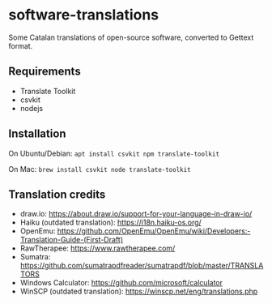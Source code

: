 # software-translations

Some Catalan translations of open-source software, converted to Gettext format.

## Requirements

* Translate Toolkit
* csvkit
* nodejs

## Installation

On Ubuntu/Debian: `apt install csvkit npm translate-toolkit`

On Mac: `brew install csvkit node translate-toolkit`

## Translation credits

* draw.io: https://about.draw.io/support-for-your-language-in-draw-io/
* Haiku (outdated translation): https://i18n.haiku-os.org/
* OpenEmu: https://github.com/OpenEmu/OpenEmu/wiki/Developers:-Translation-Guide-(First-Draft)
* RawTherapee: https://www.rawtherapee.com/
* Sumatra: https://github.com/sumatrapdfreader/sumatrapdf/blob/master/TRANSLATORS
* Windows Calculator: https://github.com/microsoft/calculator
* WinSCP (outdated translation): https://winscp.net/eng/translations.php
